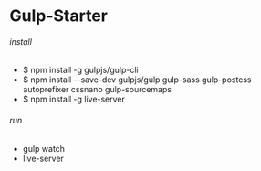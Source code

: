 # Gulp-Starter

###### install
- $ npm install -g gulpjs/gulp-cli
- $ npm install --save-dev gulpjs/gulp gulp-sass gulp-postcss autoprefixer cssnano gulp-sourcemaps
- $ npm install -g live-server

###### run
- gulp watch
- live-server